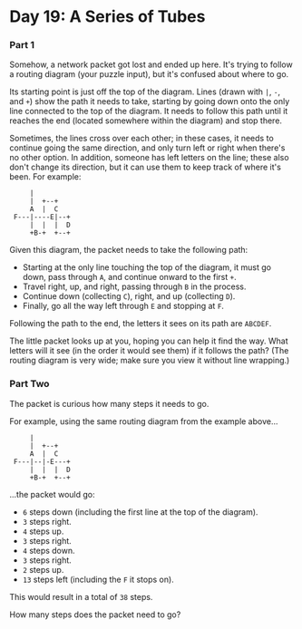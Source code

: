 # Day 19: A Series of Tubes
### Part 1
Somehow, a network packet got lost and ended up here. It's trying to follow a routing diagram (your puzzle input), but it's confused about where to go.

Its starting point is just off the top of the diagram. Lines (drawn with `|`, `-`, and `+`) show the path it needs to take, starting by going down onto the only line connected to the top of the diagram. It needs to follow this path until it reaches the end (located somewhere within the diagram) and stop there.

Sometimes, the lines cross over each other; in these cases, it needs to continue going the same direction, and only turn left or right when there's no other option. In addition, someone has left letters on the line; these also don't change its direction, but it can use them to keep track of where it's been. For example:

         |          
         |  +--+    
         A  |  C    
     F---|----E|--+ 
         |  |  |  D 
         +B-+  +--+ 

Given this diagram, the packet needs to take the following path:

- Starting at the only line touching the top of the diagram, it must go down, pass through `A`, and continue onward to the first `+`.
- Travel right, up, and right, passing through `B` in the process.
- Continue down (collecting `C`), right, and up (collecting `D`).
- Finally, go all the way left through `E` and stopping at `F`.

Following the path to the end, the letters it sees on its path are `ABCDEF`.

The little packet looks up at you, hoping you can help it find the way. What letters will it see (in the order it would see them) if it follows the path? (The routing diagram is very wide; make sure you view it without line wrapping.)

### Part Two

The packet is curious how many steps it needs to go.

For example, using the same routing diagram from the example above...

         |          
         |  +--+    
         A  |  C    
     F---|--|-E---+ 
         |  |  |  D 
         +B-+  +--+ 

...the packet would go:

- `6` steps down (including the first line at the top of the diagram).
- `3` steps right.
- `4` steps up.
- `3` steps right.
- `4` steps down.
- `3` steps right.
- `2` steps up.
- `13` steps left (including the `F` it stops on).

This would result in a total of `38` steps.

How many steps does the packet need to go?
